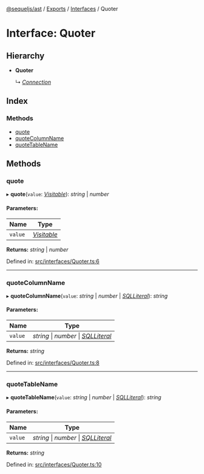 [@sequeljs/ast](../README.md) / [Exports](../modules.md) /
[Interfaces](../modules/interfaces.md) / Quoter

# Interface: Quoter

## Hierarchy

- **Quoter**

  ↳ [_Connection_](interfaces.connection.md)

## Index

### Methods

- [quote](interfaces.quoter.md#quote)
- [quoteColumnName](interfaces.quoter.md#quotecolumnname)
- [quoteTableName](interfaces.quoter.md#quotetablename)

## Methods

### quote

▸ **quote**(`value`: [_Visitable_](../modules/visitors.md#visitable)): _string_
\| _number_

#### Parameters:

| Name    | Type                                            |
| ------- | ----------------------------------------------- |
| `value` | [_Visitable_](../modules/visitors.md#visitable) |

**Returns:** _string_ \| _number_

Defined in:
[src/interfaces/Quoter.ts:6](https://github.com/sequeljs/ast/blob/6632050/src/interfaces/Quoter.ts#L6)

---

### quoteColumnName

▸ **quoteColumnName**(`value`: _string_ \| _number_ \|
[_SQLLiteral_](../classes/nodes.sqlliteral.md)): _string_

#### Parameters:

| Name    | Type                                                                   |
| ------- | ---------------------------------------------------------------------- |
| `value` | _string_ \| _number_ \| [_SQLLiteral_](../classes/nodes.sqlliteral.md) |

**Returns:** _string_

Defined in:
[src/interfaces/Quoter.ts:8](https://github.com/sequeljs/ast/blob/6632050/src/interfaces/Quoter.ts#L8)

---

### quoteTableName

▸ **quoteTableName**(`value`: _string_ \| _number_ \|
[_SQLLiteral_](../classes/nodes.sqlliteral.md)): _string_

#### Parameters:

| Name    | Type                                                                   |
| ------- | ---------------------------------------------------------------------- |
| `value` | _string_ \| _number_ \| [_SQLLiteral_](../classes/nodes.sqlliteral.md) |

**Returns:** _string_

Defined in:
[src/interfaces/Quoter.ts:10](https://github.com/sequeljs/ast/blob/6632050/src/interfaces/Quoter.ts#L10)
